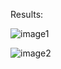 Results:

![image1](https://github.com/AayushBharti/youtubefrontend/assets/103554027/06f44cc5-2358-4ad7-b70f-83f63cbdb907)

![image2](https://github.com/AayushBharti/youtubefrontend/assets/103554027/00e400c3-57fe-4629-8fc7-8ce1eee38d4c)
